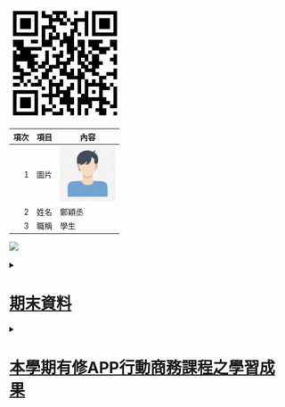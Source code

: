 <img src="qrcode.png" width="200" Height="200">

| 項次 | 項目 | 內容 |
|----:|------|------|
|1 | 圖片 | <img src="people.jpg" width="100" Height="100" />|
|2 | 姓名 | 鄭穎丞 |
|3 | 職稱 | 學生 |

<a href="https://www.youtube.com/watch?v=tcGwXRk-U0E" target="_blank"><img src="https://i.ytimg.com/vi/tcGwXRk-U0E/hqdefault.jpg?s…BACGAY4AUAB&rs=AOn4CLDtvUnHA3P7DlfA9aCTe8kVL0eVVQ">

<details>
<summary>
<H1>期末資料</H1>
</summary>
  暫無
</details>

<details>
<summary>
<H1>本學期有修APP行動商務課程之學習成果</H1>
</summary>
  暫無
</details>

